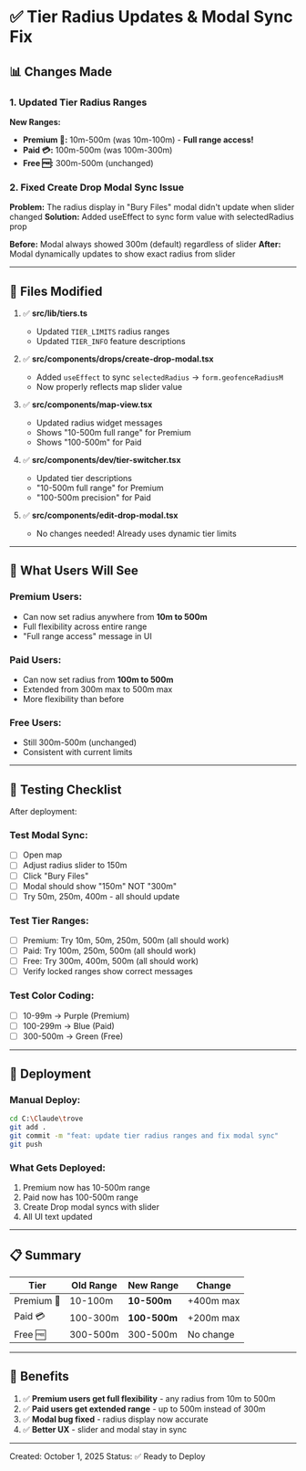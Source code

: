 # ✅ Tier Radius Updates & Modal Sync Fix

## 📊 Changes Made

### 1. Updated Tier Radius Ranges

**New Ranges:**
- **Premium 👑:** 10m-500m (was 10m-100m) - **Full range access!**
- **Paid 💳:** 100m-500m (was 100m-300m)
- **Free 🆓:** 300m-500m (unchanged)

### 2. Fixed Create Drop Modal Sync Issue

**Problem:** The radius display in "Bury Files" modal didn't update when slider changed
**Solution:** Added useEffect to sync form value with selectedRadius prop

**Before:** Modal always showed 300m (default) regardless of slider
**After:** Modal dynamically updates to show exact radius from slider

---

## 📁 Files Modified

1. ✅ **src/lib/tiers.ts**
   - Updated `TIER_LIMITS` radius ranges
   - Updated `TIER_INFO` feature descriptions

2. ✅ **src/components/drops/create-drop-modal.tsx**
   - Added `useEffect` to sync `selectedRadius` → `form.geofenceRadiusM`
   - Now properly reflects map slider value

3. ✅ **src/components/map-view.tsx**
   - Updated radius widget messages
   - Shows "10-500m full range" for Premium
   - Shows "100-500m" for Paid

4. ✅ **src/components/dev/tier-switcher.tsx**
   - Updated tier descriptions
   - "10-500m full range" for Premium
   - "100-500m precision" for Paid

5. ✅ **src/components/edit-drop-modal.tsx**
   - No changes needed! Already uses dynamic tier limits

---

## 🎯 What Users Will See

### Premium Users:
- Can now set radius anywhere from **10m to 500m**
- Full flexibility across entire range
- "Full range access" message in UI

### Paid Users:
- Can now set radius from **100m to 500m**
- Extended from 300m max to 500m max
- More flexibility than before

### Free Users:
- Still 300m-500m (unchanged)
- Consistent with current limits

---

## 🧪 Testing Checklist

After deployment:

### Test Modal Sync:
- [ ] Open map
- [ ] Adjust radius slider to 150m
- [ ] Click "Bury Files"
- [ ] Modal should show "150m" NOT "300m"
- [ ] Try 50m, 250m, 400m - all should update

### Test Tier Ranges:
- [ ] Premium: Try 10m, 50m, 250m, 500m (all should work)
- [ ] Paid: Try 100m, 250m, 500m (all should work)
- [ ] Free: Try 300m, 400m, 500m (all should work)
- [ ] Verify locked ranges show correct messages

### Test Color Coding:
- [ ] 10-99m → Purple (Premium)
- [ ] 100-299m → Blue (Paid)  
- [ ] 300-500m → Green (Free)

---

## 🚀 Deployment

### Manual Deploy:
```bash
cd C:\Claude\trove
git add .
git commit -m "feat: update tier radius ranges and fix modal sync"
git push
```

### What Gets Deployed:
1. Premium now has 10-500m range
2. Paid now has 100-500m range
3. Create Drop modal syncs with slider
4. All UI text updated

---

## 📋 Summary

| Tier | Old Range | New Range | Change |
|------|-----------|-----------|--------|
| Premium 👑 | 10-100m | **10-500m** | +400m max |
| Paid 💳 | 100-300m | **100-500m** | +200m max |
| Free 🆓 | 300-500m | 300-500m | No change |

---

## 🎉 Benefits

1. ✅ **Premium users get full flexibility** - any radius from 10m to 500m
2. ✅ **Paid users get extended range** - up to 500m instead of 300m
3. ✅ **Modal bug fixed** - radius display now accurate
4. ✅ **Better UX** - slider and modal stay in sync

---

Created: October 1, 2025
Status: ✅ Ready to Deploy
